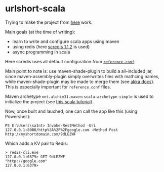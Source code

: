 # urlshort-scala

Trying to make the project from [here](http://grasswire-engineering.tumblr.com/post/94043813041/a-url-shortener-service-in-45-lines-of-scala) work. 

Main goals (at the time of writing): 
* learn to write and configure scala apps using maven
* using redis (here [scredis 1.1.2](https://github.com/Livestream/scredis/wiki/Home-1.x.x) is used)
* async programming in scala

Here scredis uses all default configuration from [`reference.conf`](https://github.com/Livestream/scredis/wiki/Configuration-1.x.x).

Main point to note is: use maven-shade-plugin to build a all-included jar, since maven-assembly-plugin simply overwrites files with mathcing names, while maven-shade-plugin may be made to merge them (see [akka docs](http://doc.akka.io/docs/akka/current/general/configuration.html#When_using_JarJar__OneJar__Assembly_or_any_jar-bundler)). This is especially important for `reference.conf` files.

Maven archetype `net.alchim31.maven:scala-archetype-simple` is used to initialize the project (see [this scala tutorial](http://docs.scala-lang.org/tutorials/scala-with-maven.html)). 

Now, once built and lauched, one can call the app like this (using Powershell): 

```
PS E:\Users\sa1nt> Invoke-RestMethod -Uri 127.0.0.1:8080/http%3A%2F%2Fgoogle.com -Method Post
http://myshortdomain.com/9dLEZWF
```

Which adds a KV pair to Redis:

```
> redis-cli.exe
127.0.0.1:6379> GET 9dLEZWF
"http://google.com"
127.0.0.1:6379>
```

